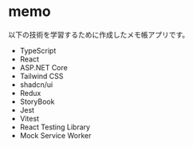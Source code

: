 # memo
以下の技術を学習するために作成したメモ帳アプリです。
- TypeScript
- React
- ASP.NET Core
- Tailwind CSS
- shadcn/ui
- Redux
- StoryBook
- Jest
- Vitest
- React Testing Library
- Mock Service Worker
